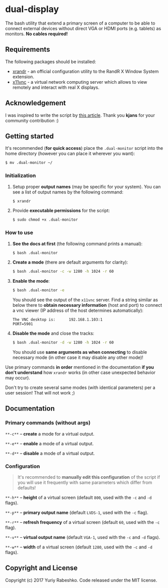 # dual-display
The bash utility that extend a primary screen of a computer to be able to connect external devices without direct VGA or HDMI ports (e.g. tablets) as monitors. **No cables required!**

## Requirements
The following packages should be installed:
- [xrandr](https://wiki.archlinux.org/index.php/xrandr) - an official configuration utility to the RandR X Window System extension.
- [x11vnc](https://wiki.archlinux.org/index.php/x11vnc) - a virtual network computing server which allows to view remotely and interact with real X displays.

## Acknowledgement
I was inspired to write the script by [this article](https://bbs.archlinux.org/viewtopic.php?id=191555). Thank you **kjans** for your community contribution :)

## Getting started
It's recommended (**for quick access**) place the `.dual-monitor` script into the home directory (however you can place it wherever you want):
```bash
$ mv .dual-monitor ~/
```

### Initialization
1. Setup proper **output names** (may be specific for your system). You can see a list of output names by the following command:
    ```bash
    $ xrandr
    ```
2. Provide **executable permissions** for the script:
    ```bash
    $ sudo chmod +x .dual-monitor
    ```

### How to use
1. **See the docs at first** (the following command prints a manual):
    ```bash
    $ bash .dual-monitor
    ```
2. **Create a mode** (there are default arguments for clarity):
    ```bash
    $ bash .dual-monitor -c -w 1280 -h 1024 -r 60
    ```
3. **Enable the mode**:
    ```bash
    $ bash .dual-monitor -e
    ```
    You should see the output of the `x11vnc` server. Find a string similar as below there to **obtain necessary information** (host and port) to connect a vnc viewer (IP address of the host determines automatically):
    ```
    The VNC desktop is:      192.168.1.103:1
    PORT=5901
    ```
4. **Disable the mode** and close the tracks:
    ```bash
    $ bash .dual-monitor -d -w 1280 -h 1024 -r 60
    ```
    You should use **same arguments as when connecting** to disable necessary mode (in other case it may disable any other mode)!

Use primary commands **in order** mentioned in the documentation **if you don't understand** how `xrandr` works (in other case unexpected behavior may occur).

Don't try to create several same modes (with identical parameters) per a user session! That will not work ;)

## Documentation
### Primary commands (without args)
`**-c**` – **create** a mode for a virtual output.

`**-e**` – **enable** a mode of a virtual output.

`**-d**` – **disable** a mode of a virtual output.

### Configuration
> It's recommended to **manually edit this configuration** of the script if you will use it frequently with same parameters which differ from defaults!

`**-h**` – **height** of a virtual screen (default `800`, used with the `-c` and `-d` flags).

`**-p**` – **primary output name** (default `LVDS-1`, used with the `-c` flag).

`**-r**` – **refresh frequency** of a virtual screen (default `60`, used with the `-c` flag).

`**-v**` – **virtual output name** (default `VGA-1`, used with the `-c` and `-d` flags).

`**-w**` – **width** of a virtual screen (default `1280`, used with the `-c` and `-d` flags).


## Copyright and License
Copyright (c) 2017 Yuriy Rabeshko. Code released under the MIT license.
